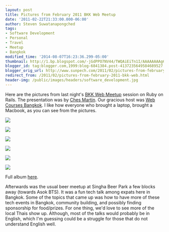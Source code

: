 ```yaml
---
layout: post
title: Pictures from February 2011 BKK Web Meetup
date: '2011-02-22T21:33:00.000-06:00'
author: Steven Suwatanapongched
tags:
- Software Development
- Personal
- Travel
- Meetup
- Bangkok
modified_time: '2014-08-07T16:23:36.299-05:00'
thumbnail: http://1.bp.blogspot.com/-jGdPPO7NV44/TWQAiEiTn1I/AAAAAAAAg6A/rPImBNonVvQ/s600/IMG_4802.JPG
blogger_id: tag:blogger.com,1999:blog-6841384.post-4137235649584689527
blogger_orig_url: http://www.sunpech.com/2011/02/pictures-from-february-2011-bkk-web.html
redirect_from: /2011/02/pictures-from-february-2011-bkk-web.html
header-img: /public/images/headers/software_development.jpg
---
```


Here are the pictures from last night's <a href="http://www.meetup.com/bkk-web/">BKK Web Meetup</a> session on Ruby on Rails. The presentation was by <a href="http://twitter.com/ches">Ches Martin</a>. Our gracious host was <a href="http://www.webcoursesbangkok.com/">Web Courses Bangkok</a>. I like how everyone who brought a laptop, brought a Macbook, as you can see from the pictures.

<a href="http://1.bp.blogspot.com/-jGdPPO7NV44/TWQAiEiTn1I/AAAAAAAAg6A/rPImBNonVvQ/s1600/IMG_4802.JPG" imageanchor="1"><img border="0"  src="http://1.bp.blogspot.com/-jGdPPO7NV44/TWQAiEiTn1I/AAAAAAAAg6A/rPImBNonVvQ/s320/IMG_4802.JPG"  /></a>

<a href="http://2.bp.blogspot.com/-s2Aq5MzDR-0/TWQAr4GF2gI/AAAAAAAAg6Q/RBoeuXANEBE/s1600/IMG_4805.JPG" imageanchor="1"><img border="0"  src="http://2.bp.blogspot.com/-s2Aq5MzDR-0/TWQAr4GF2gI/AAAAAAAAg6Q/RBoeuXANEBE/s320/IMG_4805.JPG"  /></a>

<a href="http://3.bp.blogspot.com/-vhbk3FNhTZ4/TWQA2co4T1I/AAAAAAAAg6k/D8d4o48P78k/s1600/IMG_4807.JPG" imageanchor="1"><img border="0"  src="http://3.bp.blogspot.com/-vhbk3FNhTZ4/TWQA2co4T1I/AAAAAAAAg6k/D8d4o48P78k/s320/IMG_4807.JPG"  /></a>

<a href="http://3.bp.blogspot.com/-G2Lo1VdQ51E/TWQA9RsNRHI/AAAAAAAAg6w/mAacujjOdDg/s1600/IMG_4811.JPG" imageanchor="1"><img border="0"  src="http://3.bp.blogspot.com/-G2Lo1VdQ51E/TWQA9RsNRHI/AAAAAAAAg6w/mAacujjOdDg/s320/IMG_4811.JPG"  /></a>

<a href="http://1.bp.blogspot.com/-igH-W-lAerg/TWQBsSuf54I/AAAAAAAAg8c/hn-fpCzyURg/s1600/IMG_4826.JPG" imageanchor="1"><img border="0"  src="http://1.bp.blogspot.com/-igH-W-lAerg/TWQBsSuf54I/AAAAAAAAg8c/hn-fpCzyURg/s320/IMG_4826.JPG"  /></a>

<a href="http://4.bp.blogspot.com/-n2n7mRCe_Ro/TWQCJnH4muI/AAAAAAAAg9Y/P7w4xdby0Ho/s1600/IMG_4837.JPG" imageanchor="1"><img border="0"  src="http://4.bp.blogspot.com/-n2n7mRCe_Ro/TWQCJnH4muI/AAAAAAAAg9Y/P7w4xdby0Ho/s320/IMG_4837.JPG"  /></a>

Full album <a href="https://picasaweb.google.com/101693597219413173200/2011FebruaryBKKWebMeetup">here</a>.

Afterwards was the usual beer meetup at Singha Beer Park a few blocks away (towards Asok BTS). It was a fun tech talk among expats here in Bangkok. Some of the topics that came up was how to have more of these tech events in Bangkok, community building, and possibly finding sponsorship for food/prizes. For one thing, we'd love to see more of the local Thais show up. Although, most of the talks would probably be in English, which I'm guessing could be a struggle for those that do not understand English well.
